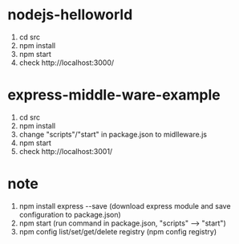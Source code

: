 # nodejs-helloworld
1. cd src
2. npm install
3. npm start
4. check http://localhost:3000/

# express-middle-ware-example
1. cd src
2. npm install
3. change "scripts"/"start" in package.json to midlleware.js
4. npm start
5. check http://localhost:3001/

# note
1. npm install express --save (download express module and save configuration to package.json)
2. npm start (run command in package.json, "scripts" --> "start")
3. npm config list/set/get/delete registry (npm config registry)

